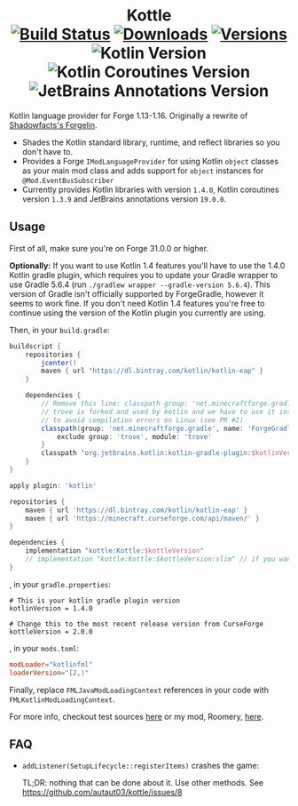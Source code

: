 <h1 align="center">
  Kottle
  <br>
  <a href="https://travis-ci.com/autaut03/kottle"><img src="https://img.shields.io/travis/com/autaut03/kottle.svg?style=flat" alt="Build Status"/></a>
  <a href="https://www.curseforge.com/minecraft/mc-mods/kottle"><img src="http://cf.way2muchnoise.eu/kottle.svg" alt="Downloads"/></a>
  <a href="https://www.curseforge.com/minecraft/mc-mods/kottle/files"><img src="http://cf.way2muchnoise.eu/versions/kottle.svg" alt="Versions"/></a>
  <br>
  <img src="https://img.shields.io/badge/Kotlin-1.4.0-blue" alt="Kotlin Version"/>
  <img src="https://img.shields.io/badge/Kotlin_Coroutines-1.3.9-blue" alt="Kotlin Coroutines Version"/>
  <img src="https://img.shields.io/badge/JetBrains_Annotations-19.0.0-blue" alt="JetBrains Annotations Version"/>
</h1>


Kotlin language provider for Forge 1.13-1.16. Originally a rewrite of [Shadowfacts's Forgelin](https://github.com/shadowfacts/Forgelin).

- Shades the Kotlin standard library, runtime, and reflect libraries so you don't have to.
- Provides a Forge `IModLanguageProvider` for using Kotlin `object` classes as your main mod class and adds support for
`object` instances for `@Mod.EventBusSubscriber`
- Currently provides Kotlin libraries with version `1.4.0`, Kotlin coroutines version `1.3.9` and JetBrains annotations version `19.0.0`.

## Usage
First of all, make sure you're on Forge 31.0.0 or higher. 

**Optionally:** If you want to use Kotlin 1.4 features you'll have to use the 1.4.0 Kotlin gradle plugin, which requires
you to update your Gradle wrapper to use Gradle 5.6.4 (run `./gradlew wrapper --gradle-version 5.6.4`). This version of 
Gradle isn't officially supported by ForgeGradle, however it seems to work fine. If you don't need Kotlin 1.4 features
you're free to continue using the version of the Kotlin plugin you currently are using.

Then, in your `build.gradle`:
```groovy
buildscript {
    repositories {
        jcenter()
        maven { url "https://dl.bintray.com/kotlin/kotlin-eap" }
    }

    dependencies {
        // Remove this line: classpath group: 'net.minecraftforge.gradle', name: 'ForgeGradle', version: '3.+', changing: true
        // trove is forked and used by kotlin and we have to use it instead of the one forked by Forge
        // to avoid compilation errors on Linux (see PR #2)
        classpath(group: 'net.minecraftforge.gradle', name: 'ForgeGradle', version: '3.+', changing: true) {
            exclude group: 'trove', module: 'trove'
        }
        classpath "org.jetbrains.kotlin:kotlin-gradle-plugin:$kotlinVersion"
    }
}

apply plugin: 'kotlin'

repositories {
    maven { url 'https://dl.bintray.com/kotlin/kotlin-eap' }
    maven { url 'https://minecraft.curseforge.com/api/maven/' }
}

dependencies {
    implementation "kottle:Kottle:$kottleVersion"
    // implementation "kottle:Kottle:$kottleVersion:slim" // if you want to pull in the kotlin libraries yourself
}
```
, in your `gradle.properties`:
```properties
# This is your kotlin gradle plugin version
kotlinVersion = 1.4.0

# Change this to the most recent release version from CurseForge
kottleVersion = 2.0.0
```
, in your `mods.toml`:
```toml
modLoader="kotlinfml"
loaderVersion="[2,)"
```

Finally, replace `FMLJavaModLoadingContext` references in your code with `FMLKotlinModLoadingContext`.

For more info, checkout test sources 
[here](https://github.com/autaut03/kottle/tree/master/src/test/kotlin/net/alexwells/kottle) or my mod,
Roomery, [here](https://github.com/autaut03/roomery).

## FAQ
- `addListener(SetupLifecycle::registerItems)` crashes the game:

  TL;DR: nothing that can be done about it. Use other methods. See https://github.com/autaut03/kottle/issues/8

